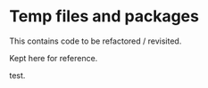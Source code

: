 # Temp files and packages 

This contains code to be refactored / revisited. 

Kept here for reference.

test.